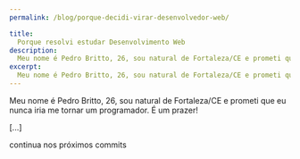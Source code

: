 ```yaml
---
permalink: /blog/porque-decidi-virar-desenvolvedor-web/

title:
  Porque resolvi estudar Desenvolvimento Web
description:
  Meu nome é Pedro Britto, 26, sou natural de Fortaleza/CE e prometi que nunca iria me tornar um programador. É um prazer!
excerpt:
  Meu nome é Pedro Britto, 26, sou natural de Fortaleza/CE e prometi que nunca iria me tornar um programador. É um prazer!
---
```


Meu nome é Pedro Britto, 26, sou natural de Fortaleza/CE e prometi que eu nunca iria me tornar um programador. É um prazer!

[...]

continua nos próximos commits

